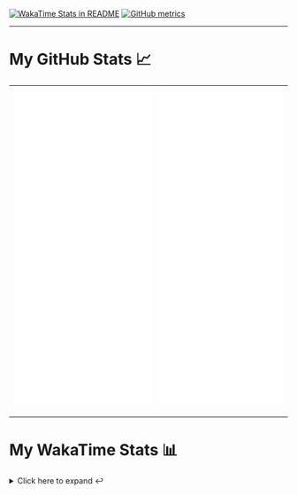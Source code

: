 [![WakaTime Stats in README](https://github.com/LOsioChico/LOsioChico/actions/workflows/waka.yml/badge.svg)](https://github.com/LOsioChico/LOsioChico/actions/workflows/waka.yml) [![GitHub metrics](https://github.com/LOsioChico/LOsioChico/actions/workflows/metrics.yml/badge.svg)](https://github.com/LOsioChico/LOsioChico/actions/workflows/metrics.yml)

---

# My GitHub Stats 📈

| ![](./assets/metrics.svg) | ![](./assets/metrics2.svg) |
| ------------------------- | -------------------------- |

---

# My WakaTime Stats 📊

<details>
<summary>Click here to expand ↩️</summary>
<br>

<!--START_SECTION:waka-->
![Code Time](http://img.shields.io/badge/Code%20Time-1%2C791%20hrs%2049%20mins-blue)

![Lines of code](https://img.shields.io/badge/From%20Hello%20World%20I%27ve%20Written-347.0%20thousand%20lines%20of%20code-blue)

**🐱 My GitHub Data** 

> 📦 572.3 kB Used in GitHub's Storage 
 > 
> 🏆 1,384 Contributions in the Year 2024
 > 
> 🚫 Not Opted to Hire
 > 
> 📜 20 Public Repositories 
 > 
> 🔑 29 Private Repositories 
 > 
**I'm a Night 🦉** 

```text
🌞 Morning                575 commits         ████░░░░░░░░░░░░░░░░░░░░░   14.14 % 
🌆 Daytime                1224 commits        ████████░░░░░░░░░░░░░░░░░   30.10 % 
🌃 Evening                1411 commits        █████████░░░░░░░░░░░░░░░░   34.70 % 
🌙 Night                  856 commits         █████░░░░░░░░░░░░░░░░░░░░   21.05 % 
```
📅 **I'm Most Productive on Thursday** 

```text
Monday                   558 commits         ███░░░░░░░░░░░░░░░░░░░░░░   13.72 % 
Tuesday                  623 commits         ████░░░░░░░░░░░░░░░░░░░░░   15.32 % 
Wednesday                459 commits         ███░░░░░░░░░░░░░░░░░░░░░░   11.29 % 
Thursday                 727 commits         ████░░░░░░░░░░░░░░░░░░░░░   17.88 % 
Friday                   634 commits         ████░░░░░░░░░░░░░░░░░░░░░   15.59 % 
Saturday                 715 commits         ████░░░░░░░░░░░░░░░░░░░░░   17.58 % 
Sunday                   350 commits         ██░░░░░░░░░░░░░░░░░░░░░░░   08.61 % 
```


📊 **This Week I Spent My Time On** 

```text
💬 Programming Languages: 
TypeScript               17 hrs 33 mins      ███████████████████░░░░░░   74.41 % 
Scala                    2 hrs 56 mins       ███░░░░░░░░░░░░░░░░░░░░░░   12.45 % 
JSON                     47 mins             █░░░░░░░░░░░░░░░░░░░░░░░░   03.35 % 
SQL                      38 mins             █░░░░░░░░░░░░░░░░░░░░░░░░   02.71 % 
HTML                     27 mins             ░░░░░░░░░░░░░░░░░░░░░░░░░   01.93 % 
```

**I Mostly Code in TypeScript** 

```text
TypeScript               28 repos            █████████████░░░░░░░░░░░░   52.83 % 
Scala                    6 repos             ███░░░░░░░░░░░░░░░░░░░░░░   11.32 % 
Python                   3 repos             █░░░░░░░░░░░░░░░░░░░░░░░░   05.66 % 
Java                     2 repos             █░░░░░░░░░░░░░░░░░░░░░░░░   03.77 % 
Astro                    2 repos             █░░░░░░░░░░░░░░░░░░░░░░░░   03.77 % 
```




 Last Updated on 11/10/2024 01:00:57 UTC
<!--END_SECTION:waka-->

## </details>
